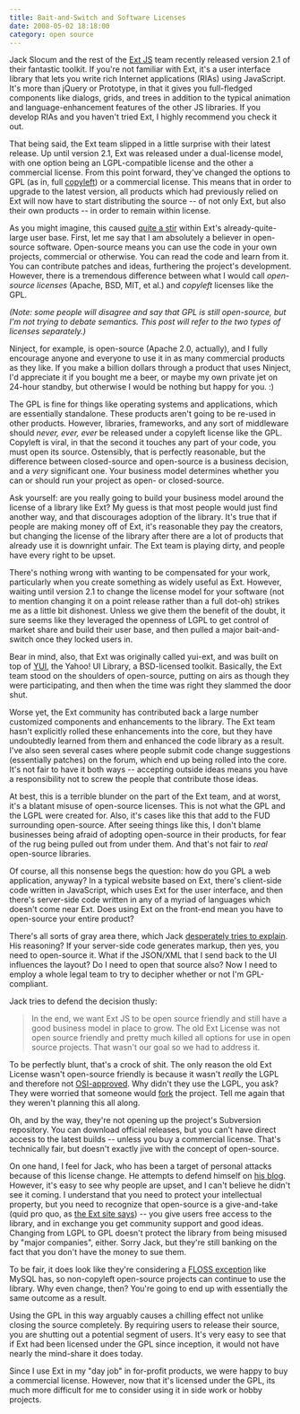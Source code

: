 ```yaml
---
title: Bait-and-Switch and Software Licenses
date: 2008-05-02 18:18:00
category: open source
---
```


<span class='drop-cap'>Jack Slocum</span> and the rest of the [Ext JS](http://extjs.com/) team recently released version 2.1 of their fantastic toolkit. If you're not familiar with Ext, it's a user interface library that lets you write rich Internet applications (RIAs) using JavaScript. It's more than jQuery or Prototype, in that it gives you full-fledged components like dialogs, grids, and trees in addition to the typical animation and language-enhancement features of the other JS libraries. If you develop RIAs and you haven't tried Ext, I highly recommend you check it out.

That being said, the Ext team slipped in a little surprise with their latest release. Up until version 2.1, Ext was released under a dual-license model, with one option being an LGPL-compatible license and the other a commercial license. From this point forward, they've changed the options to GPL (as in, full [copyleft](http://en.wikipedia.org/wiki/Copyleft)) or a commercial license. This means that in order to upgrade to the latest version, all products which had previously relied on Ext will now have to start distributing the source -- of not only Ext, but also their own products -- in order to remain within license.

As you might imagine, this caused [quite a stir](http://extjs.com/forum/showthread.php?t=33096) within Ext's already-quite-large user base. First, let me say that I am absolutely a believer in open-source software. Open-source means you can use the code in your own projects, commercial or otherwise. You can read the code and learn from it. You can contribute patches and ideas, furthering the project's development. However, there is a tremendous difference between what I would call *open-source licenses* (Apache, BSD, MIT, et al.) and *copyleft* licenses like the GPL.

_(Note: some people will disagree and say that GPL is still open-source, but I'm not trying to debate semantics. This post will refer to the two types of licenses separately.)_

Ninject, for example, is open-source (Apache 2.0, actually), and I fully encourage anyone and everyone to use it in as many commercial products as they like. If you make a billion dollars through a product that uses Ninject, I'd appreciate it if you bought me a beer, or maybe my own private jet on 24-hour standby, but otherwise I would be nothing but happy for you. :)

The GPL is fine for things like operating systems and applications, which are essentially standalone. These products aren't going to be re-used in other products. However, libraries, frameworks, and any sort of middleware should *never, ever, ever* be released under a copyleft license like the GPL. Copyleft is viral, in that the second it touches any part of your code, you must open its source. Ostensibly, that is perfectly reasonable, but the difference between closed-source and open-source is a business decision, and a *very* significant one. Your business model determines whether you can or should run your project as open- or closed-source.

Ask yourself: are you really going to build your business model around the license of a library like Ext? My guess is that most people would just find another way, and that discourages adoption of the library. It's true that if people are making money off of Ext, it's reasonable they pay the creators, but changing the license of the library after there are a lot of products that already use it is downright unfair. The Ext team is playing dirty, and people have every right to be upset.

There's nothing wrong with wanting to be compensated for your work, particularly when you create something as widely useful as Ext. However, waiting until version 2.1 to change the license model for your software (not to mention changing it on a point release rather than a full dot-oh) strikes me as a little bit dishonest. Unless we give them the benefit of the doubt, it sure seems like they leveraged the openness of LGPL to get control of market share and build their user base, and then pulled a major bait-and-switch once they locked users in.

Bear in mind, also, that Ext was originally called yui-ext, and was built on top of [YUI](http://developer.yahoo.com/yui/), the Yahoo! UI Library, a BSD-licensed toolkit. Basically, the Ext team stood on the shoulders of open-source, putting on airs as though they were participating, and then when the time was right they slammed the door shut.

Worse yet, the Ext community has contributed back a large number customized components and enhancements to the library. The Ext team hasn't explicitly rolled these enhancements into the core, but they have undoubtedly learned from them and enhanced the code library as a result. I've also seen several cases where people submit code change suggestions (essentially patches) on the forum, which end up being rolled into the core. It's not fair to have it both ways -- accepting outside ideas means you have a responsibility not to screw the people that contribute those ideas.

At best, this is a terrible blunder on the part of the Ext team, and at worst, it's a blatant misuse of open-source licenses. This is not what the GPL and the LGPL were created for. Also, it's cases like this that add to the FUD surrounding open-source. After seeing things like this, I don't blame businesses being afraid of adopting open-source in their products, for fear of the rug being pulled out from under them. And that's not fair to *real* open-source libraries.

Of course, all this nonsense begs the question: how do you GPL a web application, anyway? In a typical website based on Ext, there's client-side code written in JavaScript, which uses Ext for the user interface, and then there's server-side code written in any of a myriad of languages which doesn't come near Ext. Does using Ext on the front-end mean you have to open-source your entire product?

There's all sorts of gray area there, which Jack [desperately tries to explain](http://extjs.com/forum/showthread.php?p=156236#post156236). His reasoning? If your server-side code generates markup, then yes, you need to open-source it. What if the JSON/XML that I send back to the UI influences the layout? Do I need to open that source also? Now I need to employ a whole legal team to try to decipher whether or not I'm GPL-compliant.

Jack tries to defend the decision thusly:

> In the end, we want Ext JS to be open source friendly and still have a good business model in place to grow. The old Ext License was not open source friendly and pretty much killed all options for use in open source projects. That wasn't our goal so we had to address it.

To be perfectly blunt, that's a crock of shit. The only reason the old Ext License wasn't open-source friendly is because it wasn't _really_ the LGPL and therefore not [OSI-approved](http://www.opensource.org/). Why didn't they use the LGPL, you ask? They were worried that someone would [fork](http://en.wikipedia.org/wiki/Fork_%28software_development%29) the project. Tell me again that they weren't planning this all along.

Oh, and by the way, they're not opening up the project's Subversion repository. You can download official releases, but you can't have direct access to the latest builds -- unless you buy a commercial license. That's technically fair, but doesn't exactly jive with the concept of open-source.

On one hand, I feel for Jack, who has been a target of personal attacks because of this license change. He attempts to defend himself on [his blog](http://jackslocum.com/blog/2008/04/26/ext-js-license-change-and-personal-attacks/). However, it's easy to see why people are upset, and I can't believe he didn't see it coming. I understand that you need to protect your intellectual property, but you need to recognize that open-source is a give-and-take (quid pro quo, as [the Ext site says](http://extjs.com/company/dual.php)) -- you give users free access to the library, and in exchange you get community support and good ideas. Changing from LGPL to GPL doesn't protect the library from being misused by "major companies", either. Sorry Jack, but they're still banking on the fact that you don't have the money to sue them.

To be fair, it does look like they're considering a [FLOSS exception](http://www.mysql.com/about/legal/licensing/foss-exception.html) like MySQL has, so non-copyleft open-source projects can continue to use the library. Why even change, then? You're going to end up with essentially the same outcome as a result.

Using the GPL in this way arguably causes a chilling effect not unlike closing the source completely. By requiring users to release their source, you are shutting out a potential segment of users. It's very easy to see that if Ext had been licensed under the GPL since inception, it would not have nearly the mind-share it does today.

Since I use Ext in my "day job" in for-profit products, we were happy to buy a commercial license. However, now that it's licensed under the GPL, its much more difficult for me to consider using it in side work or hobby projects.
